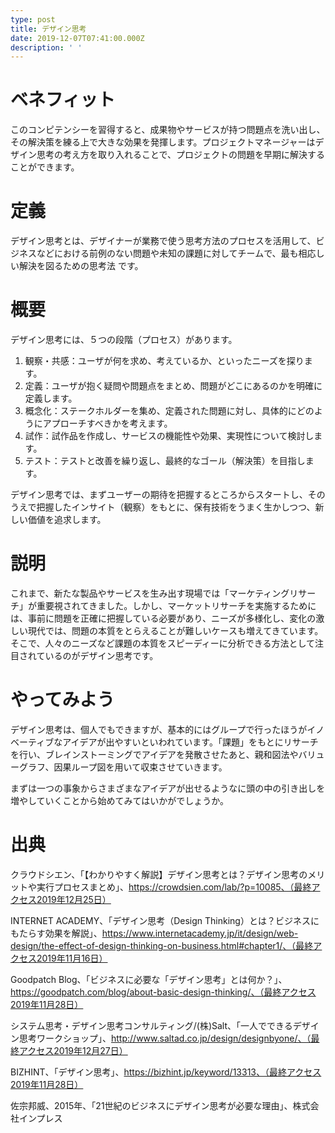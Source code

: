 ```yaml
---
type: post
title: デザイン思考
date: 2019-12-07T07:41:00.000Z
description: ' '
---
```

# ベネフィット

このコンピテンシーを習得すると、成果物やサービスが持つ問題点を洗い出し、その解決策を練る上で大きな効果を発揮します。プロジェクトマネージャーはデザイン思考の考え方を取り入れることで、プロジェクトの問題を早期に解決することができます。

# 定義

デザイン思考とは、デザイナーが業務で使う思考方法のプロセスを活用して、ビジネスなどにおける前例のない問題や未知の課題に対してチームで、最も相応しい解決を図るための思考法 です。

# 概要

デザイン思考には、５つの段階（プロセス）があります。

1. 観察・共感：ユーザが何を求め、考えているか、といったニーズを探ります。
2. 定義：ユーザが抱く疑問や問題点をまとめ、問題がどこにあるのかを明確に定義します。
3. 概念化：ステークホルダーを集め、定義された問題に対し、具体的にどのようにアプローチすべきかを考えます。
4. 試作：試作品を作成し、サービスの機能性や効果、実現性について検討します。
5. テスト：テストと改善を繰り返し、最終的なゴール（解決策）を目指します。

デザイン思考では、まずユーザーの期待を把握するところからスタートし、そのうえで把握したインサイト（観察）をもとに、保有技術をうまく生かしつつ、新しい価値を追求します。

# 説明

これまで、新たな製品やサービスを生み出す現場では「マーケティングリサーチ」が重要視されてきました。しかし、マーケットリサーチを実施するためには、事前に問題を正確に把握している必要があり、ニーズが多様化し、変化の激しい現代では、問題の本質をとらえることが難しいケースも増えてきています。そこで、人々のニーズなど課題の本質をスピーディーに分析できる方法として注目されているのがデザイン思考です。

# やってみよう

デザイン思考は、個人でもできますが、基本的にはグループで行ったほうがイノベーティブなアイデアが出やすいといわれています。「課題」をもとにリサーチを行い、ブレインストーミングでアイデアを発散させたあと、親和図法やバリューグラフ、因果ループ図を用いて収束させていきます。

まずは一つの事象からさまざまなアイデアが出せるようなに頭の中の引き出しを増やしていくことから始めてみてはいかがでしょうか。

# 出典

クラウドシエン、「【わかりやすく解説】デザイン思考とは？デザイン思考のメリットや実行プロセスまとめ」、https://crowdsien.com/lab/?p=10085、（最終アクセス2019年12月25日）

INTERNET ACADEMY、「デザイン思考（Design Thinking）とは？ビジネスにもたらす効果を解説」、https://www.internetacademy.jp/it/design/web-design/the-effect-of-design-thinking-on-business.html#chapter1/、（最終アクセス2019年11月16日）

Goodpatch Blog、「ビジネスに必要な「デザイン思考」とは何か？」、https://goodpatch.com/blog/about-basic-design-thinking/、（最終アクセス2019年11月28日）

システム思考・デザイン思考コンサルティング/(株)Salt、「一人でできるデザイン思考ワークショップ」、http://www.saltad.co.jp/design/designbyone/、（最終アクセス2019年12月27日）

BIZHINT、「デザイン思考」、https://bizhint.jp/keyword/13313、（最終アクセス2019年11月28日）



佐宗邦威、2015年、「21世紀のビジネスにデザイン思考が必要な理由」、株式会社インプレス
